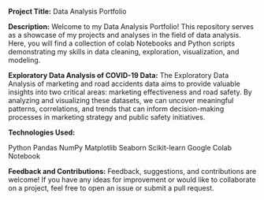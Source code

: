 **Project Title:** Data Analysis Portfolio

**Description:**
Welcome to my Data Analysis Portfolio! This repository serves as a showcase of my projects 
and analyses in the field of data analysis. Here, you will find a collection of colab Notebooks 
and Python scripts demonstrating my skills in data cleaning, exploration, visualization, and modeling.

**Exploratory Data Analysis of COVID-19 Data:**
The Exploratory Data Analysis of marketing and road accidents data aims to provide valuable insights into two critical areas: 
marketing effectiveness and road safety. By analyzing and visualizing these datasets, we can uncover meaningful patterns, 
correlations, and trends that can inform decision-making processes in marketing strategy and public safety initiatives.

**Technologies Used:**

Python
Pandas
NumPy
Matplotlib
Seaborn
Scikit-learn
Google Colab Notebook

**Feedback and Contributions:**
Feedback, suggestions, and contributions are welcome! If you have any ideas for improvement or would like to collaborate
on a project, feel free to open an issue or submit a pull request.
